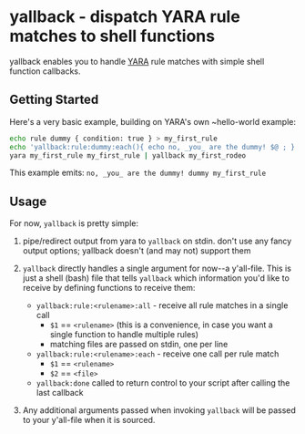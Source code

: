 # yallback - dispatch YARA rule matches to shell functions

yallback enables you to handle [YARA](https://github.com/virustotal/yara) rule matches with simple shell function callbacks.

## Getting Started

Here's a very basic example, building on YARA's own ~hello-world example:

```bash
echo rule dummy { condition: true } > my_first_rule
echo 'yallback:rule:dummy:each(){ echo no, _you_ are the dummy! $@ ; }' > my_first_rodeo
yara my_first_rule my_first_rule | yallback my_first_rodeo
```

This example emits: `no, _you_ are the dummy! dummy my_first_rule`

## Usage

For now, `yallback` is pretty simple:

1. pipe/redirect output from yara to `yallback` on stdin. don't use any fancy output options; yallback doesn't (and may not) support them

2. `yallback` directly handles a single argument for now--a y'all-file. This is just a shell (bash) file that tells `yallback` which information you'd like to receive by defining functions to receive them:
    - `yallback:rule:<rulename>:all` - receive all rule matches in a single call
        - `$1` == `<rulename>` (this is a convenience, in case you want a single function to handle multiple rules)
        - matching files are passed on stdin, one per line
    - `yallback:rule:<rulename>:each` - receive one call per rule match
        - `$1` == `<rulename>`
        - `$2` == `<file>`
    - `yallback:done` called to return control to your script after calling the last callback

3. Any additional arguments passed when invoking `yallback` will be passed to your y'all-file when it is sourced.
